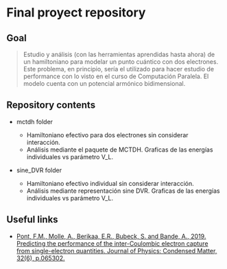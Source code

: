# Final proyect repository
  
## Goal

> Estudio y análisis (con las herramientas aprendidas hasta ahora) de un hamiltoniano para modelar un punto cuántico con dos electrones.
> Este problema, en principio, sería el utilizado para hacer estudio de performance con lo visto en el curso de Computación Paralela.
> El modelo cuenta con un potencial armónico bidimensional.

## Repository contents

* mctdh folder
  * Hamiltoniano efectivo para dos electrones sin considerar interacción.
  * Análisis mediante el paquete de MCTDH. Graficas de las energías individuales vs parámetro V_L.

* sine_DVR folder
  * Hamiltoniano efectivo individual sin considerar interacción.
  * Análisis mediante representación sine DVR. Graficas de las energías individuales vs parámetro V_L.

## Useful links

* [Pont, F.M., Molle, A., Berikaa, E.R., Bubeck, S. and Bande, A., 2019. Predicting the performance of the inter-Coulombic electron capture from single-electron quantities. Journal of Physics: Condensed Matter, 32(6), p.065302.](https://iopscience.iop.org/article/10.1088/1361-648X/ab41a9)
